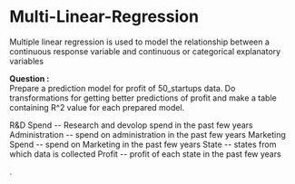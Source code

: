 # Multi-Linear-Regression
Multiple linear regression is used to model the relationship between a continuous response variable and continuous or categorical explanatory variables</br>

**Question :</br>**
Prepare a prediction model for profit of 50_startups data.
Do transformations for getting better predictions of profit and
make a table containing R^2 value for each prepared model.</br>

R&D Spend -- Research and devolop spend in the past few years
Administration -- spend on administration in the past few years
Marketing Spend -- spend on Marketing in the past few years
State -- states from which data is collected
Profit  -- profit of each state in the past few years</br>

.
